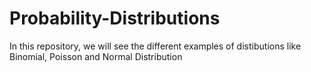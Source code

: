 # Probability-Distributions
In this repository, we will see the different examples of distibutions like Binomial, Poisson and Normal Distribution
